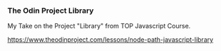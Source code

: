 ### The Odin Project Library

My Take on the Project "Library" from TOP Javascript Course.

https://www.theodinproject.com/lessons/node-path-javascript-library